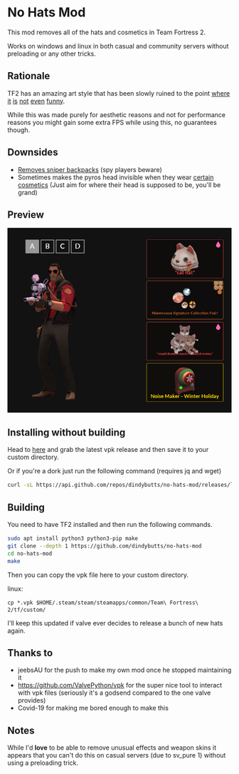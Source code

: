 # No Hats Mod

This mod removes all of the hats and cosmetics in Team Fortress 2.

Works on windows and linux in both casual and community servers without preloading or any other tricks.

## Rationale
TF2 has an amazing art style that has been slowly ruined to the point [where](https://wiki.teamfortress.com/w/images/9/96/Filamental.png) [it](https://wiki.teamfortress.com/w/images/5/54/The_Monster_Mash-Up_Pack.png) [is](https://wiki.teamfortress.com/w/images/0/0f/Area_451.png) [not](https://wiki.teamfortress.com/w/images/f/f5/Potassium_Bonnett.png) [even](https://wiki.teamfortress.com/w/images/2/29/Dadliest_Catch.png) [funny](https://wiki.teamfortress.com/w/images/f/f3/Isolationist_Pack.png).

While this was made purely for aesthetic reasons and not for performance reasons you might gain some extra FPS while using this, no guarantees though.

## Downsides
* [Removes sniper backpacks](images/1.png) (spy players beware)
* Sometimes makes the pyros head invisible when they wear [certain cosmetics](images/2.png) (Just aim for where their head is supposed to be, you'll be grand)

## Preview
![example](images/3.png)

## Installing without building
Head to [here](https://github.com/dindybutts/no-hats-mod/releases/latest) and grab the latest vpk release and then save it to your custom directory.

Or if you're a dork just run the following command (requires jq and wget)
```bash
curl -sL https://api.github.com/repos/dindybutts/no-hats-mod/releases/latest | jq -r '.assets[].browser_download_url' | wget -P $HOME/.steam/steam/steamapps/common/Team\ Fortress\ 2/tf/custom/ -i -
```
## Building
You need to have TF2 installed and then run the following commands.

```bash
sudo apt install python3 python3-pip make
git clone --depth 1 https://github.com/dindybutts/no-hats-mod
cd no-hats-mod
make
```

Then you can copy the vpk file here to your custom directory.

linux:
```
cp *.vpk $HOME/.steam/steam/steamapps/common/Team\ Fortress\ 2/tf/custom/
```

I'll keep this updated if valve ever decides to release a bunch of new hats again.

## Thanks to
* jeebsAU for the push to make my own mod once he stopped maintaining it
* https://github.com/ValvePython/vpk for the super nice tool to interact with vpk files (seriously it's a godsend compared to the one valve provides)
* Covid-19 for making me bored enough to make this

## Notes
While I'd **love** to be able to remove unusual effects and weapon skins it appears that you can't do this on casual servers (due to sv_pure 1) without using a preloading trick.
